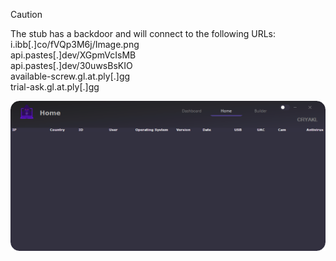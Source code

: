 > [!CAUTION]
> The stub has a backdoor and will connect to the following URLs:  
> i.ibb[.]co/fVQp3M6j/Image.png  
> api.pastes[.]dev/XGpmVcIsMB  
> api.pastes[.]dev/30uwsBsKIO  
> available-screw.gl.at.ply[.]gg  
> trial-ask.gl.at.ply[.]gg  

![Screenshot](https://raw.githubusercontent.com/Cryakl/Ultimate-RAT-Collection/refs/heads/main/XWorm/Mods/WizWorm%20V5.0/Screenshot.png)

